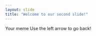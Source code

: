 ```yaml
---
layout: slide
title: "Welcome to our second slide!"
---
```

Your meme
Use the left arrow to go back!
